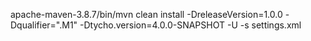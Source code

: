apache-maven-3.8.7/bin/mvn clean install -DreleaseVersion=1.0.0 -Dqualifier=".M1" -Dtycho.version=4.0.0-SNAPSHOT -U -s settings.xml
